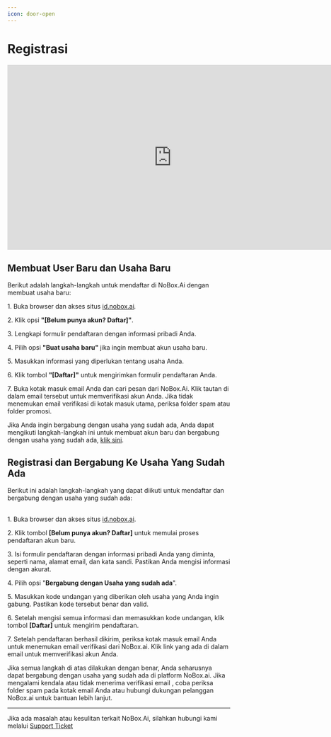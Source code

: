 ```yaml
---
icon: door-open
---
```


# <i class="fa-regular fa-user-plus"></i> Registrasi

<iframe width="742" height="418" src="https://www.youtube.com/embed/8SWFEna6-jk" title="Pengenalan Tampilan NoBox" frameborder="0" allow="accelerometer; autoplay; clipboard-write; encrypted-media; gyroscope; picture-in-picture; web-share" referrerpolicy="strict-origin-when-cross-origin" allowfullscreen></iframe>


## Membuat User Baru dan Usaha Baru

Berikut adalah langkah-langkah untuk mendaftar di NoBox.Ai dengan membuat usaha baru:

1\. Buka browser dan akses situs [id.nobox.ai](https://id.nobox.ai/)_._

2\. Klik opsi **"\[Belum punya akun? Daftar]"**.

3\. Lengkapi formulir pendaftaran dengan informasi pribadi Anda.

4\. Pilih opsi **"Buat usaha baru"** jika ingin membuat akun usaha baru.

5\. Masukkan informasi yang diperlukan tentang usaha Anda.

6\. Klik tombol **"\[Daftar]"** untuk mengirimkan formulir pendaftaran Anda.

7\. Buka kotak masuk email Anda dan cari pesan dari NoBox.Ai. Klik tautan di dalam email tersebut untuk memverifikasi akun Anda. Jika tidak menemukan email verifikasi di kotak masuk utama, periksa folder spam atau folder promosi.

Jika Anda ingin bergabung dengan usaha yang sudah ada, Anda dapat mengikuti langkah-langkah ini untuk membuat akun baru dan bergabung dengan usaha yang sudah ada, [klik sini](https://crm.nobox.ai/knowledge-base/article/membuat-user-baru-dan-bergabung-ke-perusahaan-yang-sudah-ada).

## Registrasi dan Bergabung Ke Usaha Yang Sudah Ada

Berikut ini adalah langkah-langkah yang dapat diikuti untuk mendaftar dan bergabung dengan usaha yang sudah ada:

\
1\. Buka browser dan akses situs [id.nobox.ai](https://id.nobox.ai/Account/Login/?ReturnUrl=%2F).

2\. Klik tombol **\[Belum punya akun? Daftar]** untuk memulai proses pendaftaran akun baru.

3\. Isi formulir pendaftaran dengan informasi pribadi Anda yang diminta, seperti nama, alamat email, dan kata sandi. Pastikan Anda mengisi informasi dengan akurat.

4\. Pilih opsi "**Bergabung dengan Usaha yang sudah ada**".

5\. Masukkan kode undangan yang diberikan oleh usaha yang Anda ingin gabung. Pastikan kode tersebut benar dan valid.

6\. Setelah mengisi semua informasi dan memasukkan kode undangan, klik tombol **\[Daftar]** untuk mengirim pendaftaran.

7\. Setelah pendaftaran berhasil dikirim, periksa kotak masuk email Anda untuk menemukan email verifikasi dari NoBox.ai. Klik link yang ada di dalam email untuk memverifikasi akun Anda.

Jika semua langkah di atas dilakukan dengan benar, Anda seharusnya dapat bergabung dengan usaha yang sudah ada di platform NoBox.ai. Jika mengalami kendala atau tidak menerima verifikasi email , coba periksa folder spam pada kotak email Anda atau hubungi dukungan pelanggan NoBox.ai untuk bantuan lebih lanjut.

***

Jika ada masalah atau kesulitan terkait NoBox.Ai, silahkan hubungi kami melalui [Support Ticket](https://crm.nobox.ai/clients/tickets)
